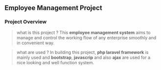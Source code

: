 ## Employee Management Project

### Project Overview

>what is this project ?
This **employee management system** aims to manage and control the working flow of any enterprise smoothly and  in convenient way.

>what are used ?
In building this project, **php laravel framework** is mainly used and **bootstrap**, **javascrip** and also **ajax** are used for a nice looking and well function system.


 

